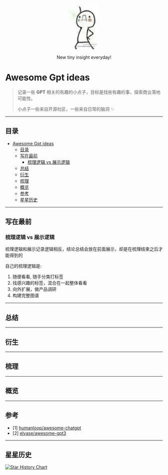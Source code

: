 <div align="center">
<img src="imgs/beconfident.jpg" alt="be confident"/>

<p>New tiny insight everyday!</p>
</div>


# Awesome Gpt ideas 
> 记录一些 __GPT__ 相关的有趣的小点子，目标是找些有趣的事，探索商业落地可能性。
>
> 小点子一些来自开源社区，一些来自日常的脑洞 :sparkles:


---

## 目录
- [Awesome Gpt ideas](#awesome-gpt-ideas)
  - [目录](#目录)
  - [写在最前](#写在最前)
    - [梳理逻辑 vs 展示逻辑](#梳理逻辑-vs-展示逻辑)
  - [总结](#总结)
  - [衍生](#衍生)
  - [梳理](#梳理)
  - [概览](#概览)
  - [参考](#参考)
  - [星星历史](#星星历史)
  
---
## 写在最前
### 梳理逻辑 vs 展示逻辑
梳理逻辑和展示记录逻辑相反，结论总结会放在前面展示，却是在梳理结束之后才能得到的

自己的梳理逻辑是:
1. 随便看看, 随手分类打标签
2. 找感兴趣的标签，混合在一起整体看看
3. 向外扩展，做产品调研
4. 构建完整图谱

---

## 总结

---

## 衍生

---

## 梳理

---

## 概览

---


## 参考 
- [1] [humanloop/awesome-chatgpt](https://github.com/humanloop/awesome-chatgpt)
- [2] [elyase/awesome-gpt3](https://github.com/elyase/awesome-gpt3)


---
## 星星历史

[![Star History Chart](https://api.star-history.com/svg?repos=daniyuu/awesome-gpt-ideas-zh&type=Date)](https://github.com/daniyuu/awesome-gpt-ideas-zh)